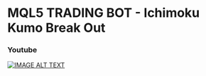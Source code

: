 # MQL5 TRADING BOT - Ichimoku Kumo Break Out

### Youtube

[![IMAGE ALT TEXT](http://img.youtube.com/vi/qoRpHz9LYSQ/0.jpg)](http://www.youtube.com/watch?v=qoRpHz9LYSQ "MQL5 TRADING BOT - Ichimoku Kumo Break Out")